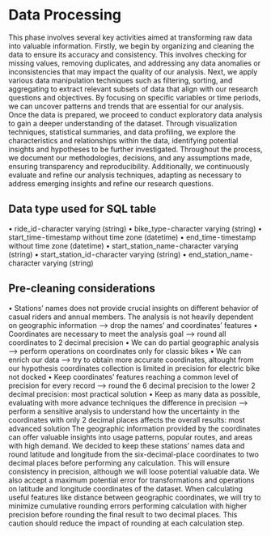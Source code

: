 # Data Processing
This phase involves several key activities aimed at transforming raw data into valuable information. Firstly, we begin by organizing and cleaning the data to ensure its accuracy and consistency. This involves checking for missing values, removing duplicates, and addressing any data anomalies or inconsistencies that may impact the quality of our analysis. Next, we apply various data manipulation techniques such as filtering, sorting, and aggregating to extract relevant subsets of data that align with our research questions and objectives. By focusing on specific variables or time periods, we can uncover patterns and trends that are essential for our analysis.
Once the data is prepared, we proceed to conduct exploratory data analysis to gain a deeper understanding of the dataset. Through visualization techniques, statistical summaries, and data profiling, we explore the characteristics and relationships within the data, identifying potential insights and hypotheses to be further investigated. Throughout the process, we document our methodologies, decisions, and any assumptions made, ensuring transparency and reproducibility. Additionally, we continuously evaluate and refine our analysis techniques, adapting as necessary to address emerging insights and refine our research questions.

## Data type used for SQL table
• ride_id - character varying (string)
• bike_type - character varying (string)
• start_time - timestamp without time zone (datetime)
• end_time - timestamp without time zone (datetime)
• start_station_name - character varying (string)
• start_station_id - character varying (string)
• end_station_name - character varying (string)

## Pre-cleaning considerations
• Stations’ names does not provide crucial insights on different behavior of casual riders and annual
members. The analysis is not heavily dependent on geographic information –> drop the names’ and
coordinates’ features
• Coordinates are necessary to meet the analysis goal –> round all coordinates to 2 decimal precision
• We can do partial geographic analysis –> perform operations on coordinates only for classic bikes
• We can enrich our data –> try to obtain more accurate coordinates, altought from our hypothesis
coordinates collection is limited in precision for electric bike not docked
• Keep coordinates’ features reaching a common level of precision for every record –> round the 6 decimal
precision to the lower 2 decimal precision: most practical solution
• Keep as many data as possible, evaluating with more advance techniques the difference in precision –>
perform a sensitive analysis to understand how the uncertainty in the coordinates with only 2 decimal
places affects the overall results: most advanced solution
The geographic information provided by the coordinates can offer valuable insights into usage patterns,
popular routes, and areas with high demand. We decided to keep these stations’ names data and round
latitude and longitude from the six-decimal-place coordinates to two decimal places before performing any
calculation. This will ensure consistency in precision, although we will loose potential valuable data. We also
accept a maximum potential error for transformations and operations on latitude and longitude coordinates
of the dataset. When calculating useful features like distance between geographic coordinates, we will try to
minimize cumulative rounding errors performing calculation with higher precision before rounding the final
result to two decimal places. This caution should reduce the impact of rounding at each calculation step.
